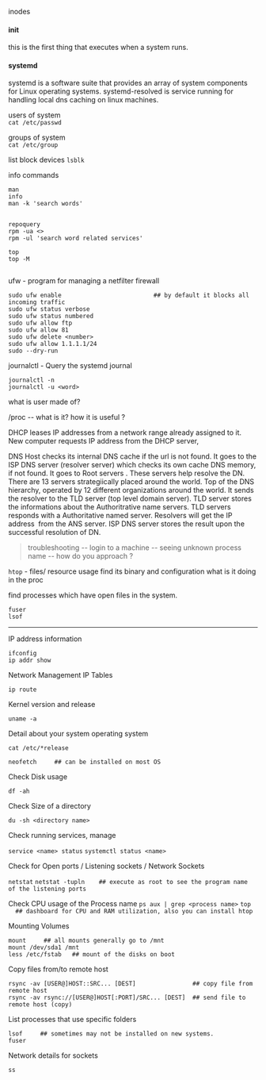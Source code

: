 inodes

#### init
this is the first thing that executes when a system runs.

#### systemd
systemd is a software suite that provides an array of system components for Linux operating systems.
systemd-resolved is service running for handling local dns caching on linux machines.

users of system  
`cat /etc/passwd`

groups of system  
`cat /etc/group`

list block devices
`lsblk`

info commands
```
man
info
man -k 'search words'
```

```

repoquery
rpm -ua <>
rpm -ul 'search word related services'

top
top -M


```



ufw - program for managing a netfilter firewall
```
sudo ufw enable                          ## by default it blocks all incoming traffic
sudo ufw status verbose
sudo ufw status numbered
sudo ufw allow ftp
sudo ufw allow 81
sudo ufw delete <number>
sudo ufw allow 1.1.1.1/24
sudo --dry-run
```

journalctl - Query the systemd journal
```
journalctl -n
journalctl -u <word>
```

what is user made of?

/proc -- what is it? how it is useful ?


DHCP leases IP addresses from a network range already assigned to it. New computer requests IP address from the DHCP server,


DNS
Host checks its internal DNS cache if the url is not found.
It goes to the ISP DNS server (resolver server) which checks its own cache DNS memory, if not found.
It goes to Root servers . These servers help resolve the DN. There are 13 servers strategiically placed around the world. Top of the DNS hierarchy, operated by 12 different organizations around the world.
It sends the resolver to the TLD server (top level domain server). TLD server stores the informations about the Authoritrative name servers. TLD servers responds with a Authoritative named server. Resolvers will get the IP address  from the ANS server. ISP DNS server stores the result upon the successful resolution of DN.


> troubleshooting --
login to a machine -- seeing unknown process name -- how do you approach ?

`htop` - files/ resource usage
find its binary and configuration
what is it doing in the proc


find processes which have open files in the system.
```
fuser
lsof
```


---

IP address information
```
ifconfig
ip addr show
```

Network Management IP Tables

`ip route`


Kernel version and release

`uname -a`


Detail about your system operating system

`cat /etc/*release`

`neofetch     ## can be installed on most OS`


Check Disk usage

`df -ah`


Check Size of a directory

`du -sh <directory name>`


Check running services, manage

`service <name> status`
`systemctl status <name>`


Check for Open ports / Listening sockets / Network Sockets

`netstat`
`netstat -tupln    ## execute as root to see the program name of the listening ports`


Check CPU usage of the Process name
`ps aux | grep <process name>`
`top    ## dashboard for CPU and RAM utilization, also you can install htop`


Mounting Volumes
```
mount     ## all mounts generally go to /mnt
mount /dev/sda1 /mnt
less /etc/fstab   ## mount of the disks on boot
```


Copy files from/to remote host

```
rsync -av [USER@]HOST::SRC... [DEST]                ## copy file from remote host
rsync -av rsync://[USER@]HOST[:PORT]/SRC... [DEST]  ## send file to remote host (copy)
```

List processes that use specific folders
```
lsof     ## sometimes may not be installed on new systems.
fuser
```

Network details for sockets

`ss`





